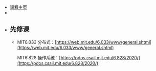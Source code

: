 - [课程主页](https://pdos.csail.mit.edu/6.824/)
-
- ## 先修课
	- MIT6.033 分布式：[](https://web.mit.edu/6.033/www/general.shtml)[https://web.mit.edu/6.033/www/general.shtml](https://web.mit.edu/6.033/www/general.shtml)
	  
	  MIT6.828 操作系统：[](https://pdos.csail.mit.edu/6.828/2020/)[https://pdos.csail.mit.edu/6.828/2020/](https://pdos.csail.mit.edu/6.828/2020/)